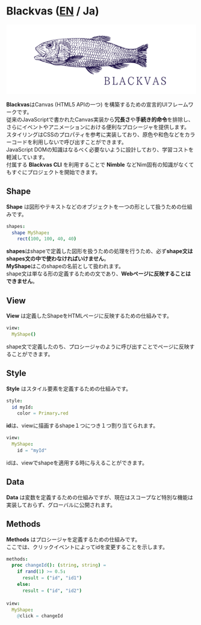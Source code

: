 # Blackvas ([EN](/README.md) / Ja)
![](blackvas.png)  

**Blackvas**はCanvas (HTML5 APIの一つ) を構築するための宣言的UIフレームワークです。  
従来のJavaScriptで書かれたCanvas実装から**冗長さ**や**手続き的命令**を排除し、さらにイベントやアニメーションにおける便利なプロシージャを提供します。  
スタイリングはCSSのプロパティを参考に実装しており、原色や和色などをカラーコードを利用しないで呼び出すことができます。  
JavaScript DOMの知識はなるべく必要ないように設計しており、学習コストを軽減しています。  
付属する **Blackvas CLI** を利用することで **Nimble** などNim固有の知識がなくてもすぐにプロジェクトを開始できます。  

## Shape
**Shape** は図形やテキストなどのオブジェクトを一つの形として扱うための仕組みです。  

```nim
shapes:
  shape MyShape:
    rect(100, 100, 40, 40)
```

**shapes**はshapeで定義した図形を扱うための処理を行うため、必ず**shape文はshapes文の中で使わなければいけません**。  
**MyShape**はこのshapeの名前として扱われます。  
shape文は単なる形の定義するための文であり、**Webページに反映することはできません**。

## View
**View** は定義したShapeをHTMLページに反映するための仕組みです。  

```nim
view:
  MyShape()
```

shape文で定義したのち、プロシージャのように呼び出すことでページに反映することができます。  

## Style
**Style** はスタイル要素を定義するための仕組みです。

```nim
style:
  id myId:
    color = Primary.red
```

**id**は、viewに描画するshape１つにつき１つ割り当てられます。  

```nim
view:
  MyShape:
    id = "myId"
```

idは、viewでshapeを適用する時に与えることができます。

## Data
**Data** は変数を定義するための仕組みですが、現在はスコープなど特別な機能は実装しておらず、グローバルに公開されます。

## Methods
**Methods** はプロシージャを定義するための仕組みです。  
ここでは、クリックイベントによってidを変更することを示します。  

```nim
methods:
  proc changeId(): (string, string) =
    if rand(1) >= 0.5:
      result = ("id", "id1")
    else:
      result = ("id", "id2")

view:
  MyShape:
    @click = changeId
```
